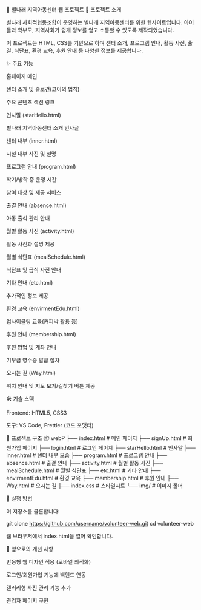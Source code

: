 🌟 별나래 지역아동센터 웹 프로젝트
📖 프로젝트 소개

별나래 사회적협동조합이 운영하는 별나래 지역아동센터를 위한 웹사이트입니다.
아이들과 학부모, 지역사회가 쉽게 정보를 얻고 소통할 수 있도록 제작되었습니다.

이 프로젝트는 HTML, CSS를 기반으로 하며 센터 소개, 프로그램 안내, 활동 사진, 출결, 식단표, 환경 교육, 후원 안내 등 다양한 정보를 제공합니다.

✨ 주요 기능

홈페이지 메인

센터 소개 및 슬로건(코이의 법칙)

주요 콘텐츠 섹션 링크

인사말 (starHello.html)

별나래 지역아동센터 소개 인사글

센터 내부 (inner.html)

시설 내부 사진 및 설명

프로그램 안내 (program.html)

학기/방학 중 운영 시간

참여 대상 및 제공 서비스

출결 안내 (absence.html)

아동 출석 관리 안내

월별 활동 사진 (activity.html)

활동 사진과 설명 제공

월별 식단표 (mealSchedule.html)

식단표 및 급식 사진 안내

기타 안내 (etc.html)

추가적인 정보 제공

환경 교육 (envirmentEdu.html)

업사이클링 교육(커피박 활용 등)

후원 안내 (membership.html)

후원 방법 및 계좌 안내

기부금 영수증 발급 절차

오시는 길 (Way.html)

위치 안내 및 지도 보기/길찾기 버튼 제공


🛠️ 기술 스택

Frontend: HTML5, CSS3

도구: VS Code, Prettier (코드 포맷터)

📂 프로젝트 구조
📦 webP
├── index.html              # 메인 페이지
├── signUp.html             # 회원가입 페이지
├── login.html              # 로그인 페이지
├── starHello.html          # 인사말
├── inner.html              # 센터 내부 모습
├── program.html            # 프로그램 안내
├── absence.html            # 출결 안내
├── activity.html           # 월별 활동 사진
├── mealSchedule.html       # 월별 식단표
├── etc.html                # 기타 안내
├── envirmentEdu.html       # 환경 교육
├── membership.html         # 후원 안내
├── Way.html                # 오시는 길
├── index.css               # 스타일시트
└── img/                    # 이미지 폴더

🚀 실행 방법

이 저장소를 클론합니다:

git clone https://github.com/username/volunteer-web.git
cd volunteer-web


웹 브라우저에서 index.html을 열어 확인합니다.

📌 앞으로의 개선 사항

반응형 웹 디자인 적용 (모바일 최적화)

로그인/회원가입 기능에 백엔드 연동

갤러리형 사진 관리 기능 추가

관리자 페이지 구현
